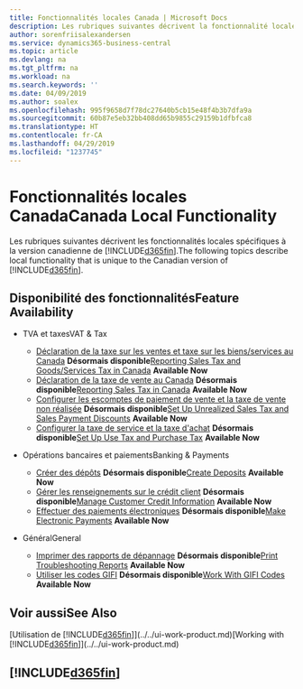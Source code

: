 ```yaml
---
title: Fonctionnalités locales Canada | Microsoft Docs
description: Les rubriques suivantes décrivent la fonctionnalité locale dans la version canadienne de Business Central.
author: sorenfriisalexandersen
ms.service: dynamics365-business-central
ms.topic: article
ms.devlang: na
ms.tgt_pltfrm: na
ms.workload: na
ms.search.keywords: ''
ms.date: 04/09/2019
ms.author: soalex
ms.openlocfilehash: 995f9658d7f78dc27640b5cb15e48f4b3b7dfa9a
ms.sourcegitcommit: 60b87e5eb32bb408dd65b9855c29159b1dfbfca8
ms.translationtype: HT
ms.contentlocale: fr-CA
ms.lasthandoff: 04/29/2019
ms.locfileid: "1237745"
---
```

# <a name="canada-local-functionality"></a><span data-ttu-id="3b381-103">Fonctionnalités locales Canada</span><span class="sxs-lookup"><span data-stu-id="3b381-103">Canada Local Functionality</span></span>
<span data-ttu-id="3b381-104">Les rubriques suivantes décrivent les fonctionnalités locales spécifiques à la version canadienne de [!INCLUDE[d365fin](../../includes/d365fin_md.md)].</span><span class="sxs-lookup"><span data-stu-id="3b381-104">The following topics describe local functionality that is unique to the Canadian version of [!INCLUDE[d365fin](../../includes/d365fin_md.md)].</span></span>  

## <a name="feature-availability"></a><span data-ttu-id="3b381-105">Disponibilité des fonctionnalités</span><span class="sxs-lookup"><span data-stu-id="3b381-105">Feature Availability</span></span>

* <span data-ttu-id="3b381-106">TVA et taxes</span><span class="sxs-lookup"><span data-stu-id="3b381-106">VAT & Tax</span></span>
    * <span data-ttu-id="3b381-107">[Déclaration de la taxe sur les ventes et taxe sur les biens/services au Canada](sales-tax-goods-services.md) **Désormais disponible**</span><span class="sxs-lookup"><span data-stu-id="3b381-107">[Reporting Sales Tax and Goods/Services Tax in Canada](sales-tax-goods-services.md) **Available Now**</span></span>
    * <span data-ttu-id="3b381-108">[Déclaration de la taxe de vente au Canada](ca-sales-tax.md) **Désormais disponible**</span><span class="sxs-lookup"><span data-stu-id="3b381-108">[Reporting Sales Tax in Canada](ca-sales-tax.md) **Available Now**</span></span>
    * <span data-ttu-id="3b381-109">[Configurer les escomptes de paiement de vente et la taxe de vente non réalisée](how-to-set-up-unrealized-sales-tax-and-sales-payment-discounts.md) **Désormais disponible**</span><span class="sxs-lookup"><span data-stu-id="3b381-109">[Set Up Unrealized Sales Tax and Sales Payment Discounts](how-to-set-up-unrealized-sales-tax-and-sales-payment-discounts.md) **Available Now**</span></span>
    * <span data-ttu-id="3b381-110">[Configurer la taxe de service et la taxe d'achat](how-to-set-up-use-tax-and-purchase-tax.md) **Désormais disponible**</span><span class="sxs-lookup"><span data-stu-id="3b381-110">[Set Up Use Tax and Purchase Tax](how-to-set-up-use-tax-and-purchase-tax.md) **Available Now**</span></span>

* <span data-ttu-id="3b381-111">Opérations bancaires et paiements</span><span class="sxs-lookup"><span data-stu-id="3b381-111">Banking & Payments</span></span>
    * <span data-ttu-id="3b381-112">[Créer des dépôts](how-to-create-deposits.md) **Désormais disponible**</span><span class="sxs-lookup"><span data-stu-id="3b381-112">[Create Deposits](how-to-create-deposits.md) **Available Now**</span></span>
    * <span data-ttu-id="3b381-113">[Gérer les renseignements sur le crédit client](how-to-manage-customer-credit-information.md) **Désormais disponible**</span><span class="sxs-lookup"><span data-stu-id="3b381-113">[Manage Customer Credit Information](how-to-manage-customer-credit-information.md) **Available Now**</span></span>
    * <span data-ttu-id="3b381-114">[Effectuer des paiements électroniques](../../finance-make-payments-with-bank-data-conversion-service-or-sepa-credit-transfer.md#exporting-payments-to-a-bank-file) **Désormais disponible**</span><span class="sxs-lookup"><span data-stu-id="3b381-114">[Make Electronic Payments](../../finance-make-payments-with-bank-data-conversion-service-or-sepa-credit-transfer.md#exporting-payments-to-a-bank-file) **Available Now**</span></span>

* <span data-ttu-id="3b381-115">Général</span><span class="sxs-lookup"><span data-stu-id="3b381-115">General</span></span>
    * <span data-ttu-id="3b381-116">[Imprimer des rapports de dépannage](how-to-print-troubleshooting-reports.md) **Désormais disponible**</span><span class="sxs-lookup"><span data-stu-id="3b381-116">[Print Troubleshooting Reports](how-to-print-troubleshooting-reports.md) **Available Now**</span></span>
    * <span data-ttu-id="3b381-117">[Utiliser les codes GIFI](work-gifi-codes.md) **Désormais disponible**</span><span class="sxs-lookup"><span data-stu-id="3b381-117">[Work With GIFI Codes](work-gifi-codes.md) **Available Now**</span></span>    

## <a name="see-also"></a><span data-ttu-id="3b381-118">Voir aussi</span><span class="sxs-lookup"><span data-stu-id="3b381-118">See Also</span></span>
<span data-ttu-id="3b381-119">[Utilisation de [!INCLUDE[d365fin](../../includes/d365fin_md.md)]](../../ui-work-product.md)</span><span class="sxs-lookup"><span data-stu-id="3b381-119">[Working with [!INCLUDE[d365fin](../../includes/d365fin_md.md)]](../../ui-work-product.md)</span></span>   

## [!INCLUDE[d365fin](../../includes/free_trial_md.md)]  
